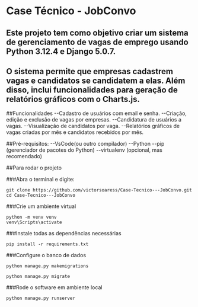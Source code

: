 # **Case Técnico - JobConvo**
## Este projeto tem como objetivo criar um sistema de gerenciamento de vagas de emprego usando Python 3.12.4 e Django 5.0.7. 
## O sistema permite que empresas cadastrem vagas e candidatos se candidatem a elas. Além disso, inclui funcionalidades para geração de relatórios gráficos com o Charts.js.

##Funcionalidades
--Cadastro de usuários com email e senha.
--Criação, edição e exclusão de vagas por empresas.
--Candidatura de usuários a vagas.
--Visualização de candidatos por vaga.
--Relatórios gráficos de vagas criadas por mês e candidatos recebidos por mês.

##Pré-requisitos:
--VsCode(ou outro compilador)
--Python
--pip (gerenciador de pacotes do Python)
--virtualenv (opcional, mas recomendado)

##Para rodar o projeto

###Abra o terminal e digite:

```
git clone https://github.com/victorsoaress/Case-Tecnico---JobConvo.git
cd Case-Tecnico---JobConvo

```

###Crie um ambiente virtual 

```
python -m venv venv
venv\Scripts\activate
```
###Instale todas as dependências necessárias
```
pip install -r requirements.txt
```
###Configure o banco de dados
```
python manage.py makemigrations
```
```
python manage.py migrate
```
###Rode o software em ambiente local
```
python manage.py runserver
```

